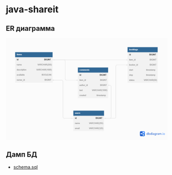 # java-shareit

## ER диаграмма
![](docs/schemaDB.png)

## Дамп БД
- [schema.sql](src/main/resources/schema.sql)